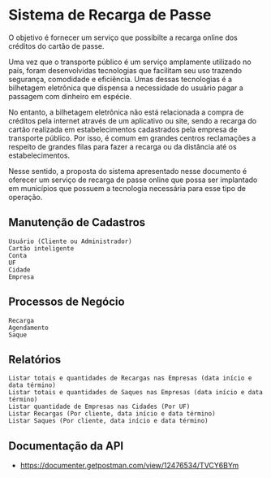 # Sistema de Recarga de Passe

O objetivo é fornecer um serviço que possibilte a recarga online dos créditos do cartão de passe.

Uma vez que o transporte público é um serviço amplamente utilizado no país, foram desenvolvidas tecnologias que facilitam seu uso trazendo segurança, comodidade e eficiência. Umas dessas tecnologias é a bilhetagem eletrônica que dispensa a necessidade do usuário pagar a passagem com dinheiro em espécie.

No entanto, a bilhetagem eletrônica não está relacionada a compra de créditos pela internet através de um aplicativo ou site, sendo a recarga do cartão realizada em estabelecimentos cadastrados pela empresa de transporte público. Por isso, é comum em grandes centros reclamações a respeito de grandes filas para fazer a recarga ou da distância até os estabelecimentos.

Nesse sentido, a proposta do sistema apresentado nesse documento é oferecer um serviço de recarga de passe online que possa ser implantado em municípios que possuem a tecnologia necessária para esse tipo de operação.

## Manutenção de Cadastros

```
Usuário (Cliente ou Administrador)
Cartão inteligente
Conta
UF
Cidade
Empresa
```

## Processos de Negócio

```
Recarga
Agendamento
Saque
```

## Relatórios

```
Listar totais e quantidades de Recargas nas Empresas (data início e data término)
Listar totais e quantidades de Saques nas Empresas (data início e data término)
Listar quantidade de Empresas nas Cidades (Por UF)
Listar Recargas (Por cliente, data início e data término)
Listar Saques (Por cliente, data início e data término)
```

## Documentação da API

- https://documenter.getpostman.com/view/12476534/TVCY6BYm